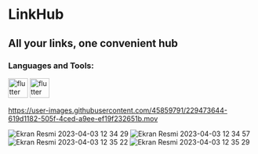 # LinkHub
## All your links, one convenient hub
<h3 align="left">Languages and Tools:</h3>

<p align="left">
<a href="https://flutter.dev" target="_blank" rel="noreferrer"> <img src="https://www.vectorlogo.zone/logos/flutterio/flutterio-icon.svg" alt="flutter" width="40" height="40"/></a>
<a href="https://firebase.google.com/" target="_blank" rel="noreferrer"> <img src="https://www.vectorlogo.zone/logos/firebase/firebase-icon.svg" alt="flutter" width="40" height="40"/></a>
</p>

https://user-images.githubusercontent.com/45859791/229473644-619d1182-505f-4ced-a9ee-ef19f232651b.mov

![Ekran Resmi 2023-04-03 12 34 29](https://user-images.githubusercontent.com/45859791/229473686-d4742b9d-f847-449a-9240-746d15064a5a.png)
![Ekran Resmi 2023-04-03 12 34 57](https://user-images.githubusercontent.com/45859791/229473691-c0cf4da7-0247-4045-b37c-a71bbb1a3e19.png)
![Ekran Resmi 2023-04-03 12 35 22](https://user-images.githubusercontent.com/45859791/229473695-cddf7600-cc21-44c4-97ee-b6b235db6744.png)
![Ekran Resmi 2023-04-03 12 35 29](https://user-images.githubusercontent.com/45859791/229473703-a0650877-7a15-4a0b-afdf-71aea6f6f370.png)
